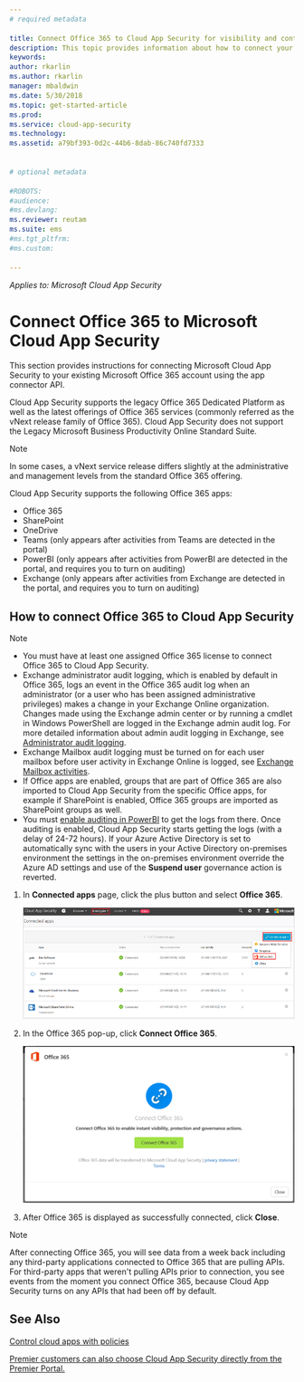 ```yaml
---
# required metadata

title: Connect Office 365 to Cloud App Security for visibility and control over use | Microsoft Docs
description: This topic provides information about how to connect your Office 365 to Cloud App Security using the API connector.
keywords:
author: rkarlin
ms.author: rkarlin
manager: mbaldwin
ms.date: 5/30/2018
ms.topic: get-started-article
ms.prod:
ms.service: cloud-app-security
ms.technology:
ms.assetid: a79bf393-0d2c-44b6-8dab-86c740fd7333


# optional metadata

#ROBOTS:
#audience:
#ms.devlang:
ms.reviewer: reutam
ms.suite: ems
#ms.tgt_pltfrm:
#ms.custom:

---
```

*Applies to: Microsoft Cloud App Security*



# Connect Office 365 to Microsoft Cloud App Security
This section provides instructions for connecting Microsoft Cloud App Security to your existing Microsoft Office 365 account using the app connector API.  
  
Cloud App Security supports the legacy Office 365 Dedicated Platform as well as the latest offerings of Office 365 services (commonly referred as the vNext release family of Office 365).  Cloud App Security does not support  the Legacy Microsoft Business Productivity Online Standard Suite. 

> [!NOTE]
> In some cases, a vNext service release differs slightly at the administrative and management levels from the standard Office 365 offering.

Cloud App Security supports the following Office 365 apps:

- Office 365
- SharePoint
- OneDrive
- Teams (only appears after activities from Teams are detected in the portal)
- PowerBI (only appears after activities from PowerBI are detected in the portal, and requires you to turn on auditing)
- Exchange (only appears after activities from Exchange are detected in the portal, and requires you to turn on auditing)

 
## How to connect Office 365 to Cloud App Security  
  
> [!NOTE]
>- You must have at least one assigned Office 365 license to connect Office 365 to Cloud App Security.
>-  Exchange administrator audit logging, which is enabled by default in Office 365, logs an event in the Office 365 audit log when an administrator (or a user who has been assigned administrative privileges) makes a change in your Exchange Online organization. Changes made using the Exchange admin center or by running a cmdlet in Windows PowerShell are logged in the Exchange admin audit log. For more detailed information about admin audit logging in Exchange, see [Administrator audit logging](http://go.microsoft.com/fwlink/p/?LinkID=619225).
>- Exchange Mailbox audit logging must be turned on for each user mailbox before user activity in Exchange Online is logged, see [Exchange Mailbox activities](https://support.office.com/article/Search-the-audit-log-in-the-Office-365-Security-Compliance-Center-0d4d0f35-390b-4518-800e-0c7ec95e946c).
>- If Office apps are enabled, groups that are part of Office 365 are also imported to Cloud App Security from the specific Office apps, for example if SharePoint is enabled, Office 365 groups are imported as SharePoint groups as well.
>- You must [enable auditing in PowerBI](https://powerbi.microsoft.com/documentation/powerbi-admin-auditing/) to get the logs from there. Once auditing is enabled, Cloud App Security starts getting the logs (with a delay of 24-72 hours).
> If your Azure Active Directory is set to automatically sync with the users in your Active Directory on-premises environment the settings in the on-premises environment override the Azure AD settings and use of the **Suspend user** governance action is reverted. 
 
1.  In **Connected apps** page, click the plus button and select **Office 365**.  

      ![connect 0365](./media/connect-0365.png) 

2.  In the Office 365 pop-up, click **Connect Office 365**.

      ![connect 0365](./media/office-connect.png) 
 
3.   After Office 365 is displayed as successfully connected, click **Close**.
  
> [!NOTE] 
> After connecting Office 365, you will see data from a week back including any third-party applications connected to Office 365 that are pulling APIs. For third-party apps that weren't pulling APIs prior to connection, you see events from the moment you connect Office 365, because Cloud App Security turns on any APIs that had been off by default.

## See Also  
[Control cloud apps with policies](control-cloud-apps-with-policies.md)   

[Premier customers can also choose Cloud App Security directly from the Premier Portal.](https://premier.microsoft.com/)  
  
  